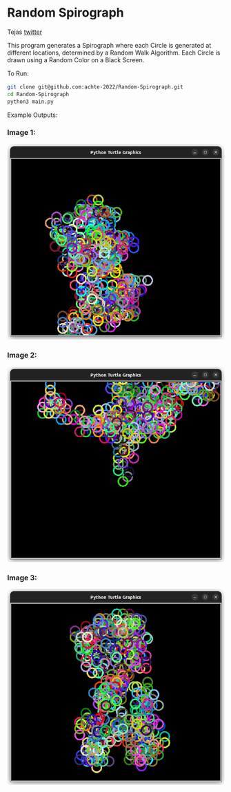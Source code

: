 # Random Spirograph

Tejas [twitter](https://twitter.com/achte_te)

This program generates a Spirograph where each Circle is generated at different locations, determined by a Random Walk Algorithm. Each Circle is drawn using a Random Color on a Black Screen.

To Run:
```sh
git clone git@github.com:achte-2022/Random-Spirograph.git
cd Random-Spirograph
python3 main.py
```


Example Outputs:

### Image 1:
![Image](images/img_1.png)

### Image 2:
![Image](images/img_2.png)

### Image 3:
![Image](images/img_3.png)